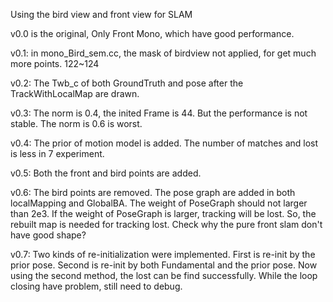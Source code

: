 Using the bird view and front view for SLAM

v0.0 is the original, Only Front Mono, which have good performance.

v0.1:
in mono_Bird_sem.cc, the mask of birdview not applied, for get much more points. 122~124

v0.2:
The Twb_c of both GroundTruth and pose after the TrackWithLocalMap are drawn.

v0.3:
The norm is 0.4, the inited Frame is 44. But the performance is not stable. The norm is 0.6 is worst.

v0.4:
The prior of motion model is added. The number of matches and lost is less in 7 experiment.

v0.5:
Both the front and bird points are added.

v0.6:
The bird points are removed. The pose graph are added in both localMapping and GlobalBA. The weight of PoseGraph should not larger than 2e3.
If the weight of PoseGraph is larger, tracking will be lost. So, the rebuilt map is needed for tracking lost.
Check why the pure front slam don't have good shape?

v0.7:
Two kinds of re-initialization were implemented.
First is re-init by the prior pose.
Second is re-init by both Fundamental and the prior pose.
Now using the second method, the lost can be find successfully.
While the loop closing have problem, still need to debug.